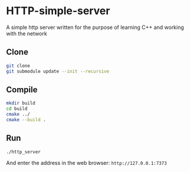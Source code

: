 # HTTP-simple-server

A simple http server written for the purpose of learning C++ and working with the network

## Clone

```bash
git clone
git submodule update --init --recursive
```

## Compile

```bash
mkdir build
cd build
cmake ../
cmake --build .
```

## Run

```
./http_server
```

And enter the address in the web browser: `http://127.0.0.1:7373`